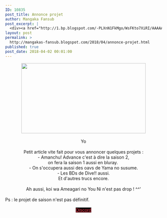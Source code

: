```yaml
---
ID: 10835
post_title: Annonce projet
author: Mangaka Fansub
post_excerpt: |
  <div><a href="http://1.bp.blogspot.com/-PLXnN1FkMgo/WsFKto7XiRI/AAAAAAAABJs/YFx-i8cuFcMRFfoy6zVqrlNdRNp00sYigCK4BGAYYCw/s1600/vlcsnap-error675.png"><img border="0" height="225" src="https://1.bp.blogspot.com/-PLXnN1FkMgo/WsFKto7XiRI/AAAAAAAABJs/YFx-i8cuFcMRFfoy6zVqrlNdRNp00sYigCK4BGAYYCw/s400/vlcsnap-error675.png" width="400"></a></div><div><br></div><div>Yo</div><div><br></div><div>Petit article vite fait pour vous annoncer quelques projets :</div><div>- Amanchu! Advance c'est &agrave; dire la saison 2,</div><div>on fera la saison 1 aussi en bluray.&nbsp;</div><div>- On s'occupera aussi des oavs de Yama no susume.</div><div>- Les BDs de Dive!! aussi.</div><div>Et d'autres trucs encore.</div><div><br></div><div>Ah aussi, koi wa Ameagari no You Ni n'est pas drop ! ^^'</div><div><br></div><div>Ps : le projet de saison n'est pas d&eacute;finitif.</div><div><br></div><div><a href="https://discord.gg/xzxCd89" target="_blank">Discord</a></div>
layout: post
permalink: >
  http://mangakas-fansub.blogspot.com/2018/04/annonce-projet.html
published: true
post_date: 2018-04-02 00:01:00
---
```

<div class="separator" style="clear: both; text-align: center;"><a href="http://1.bp.blogspot.com/-PLXnN1FkMgo/WsFKto7XiRI/AAAAAAAABJs/YFx-i8cuFcMRFfoy6zVqrlNdRNp00sYigCK4BGAYYCw/s1600/vlcsnap-error675.png" imageanchor="1" style="margin-left: 1em; margin-right: 1em;"><img border="0" height="225" src="https://1.bp.blogspot.com/-PLXnN1FkMgo/WsFKto7XiRI/AAAAAAAABJs/YFx-i8cuFcMRFfoy6zVqrlNdRNp00sYigCK4BGAYYCw/s400/vlcsnap-error675.png" width="400" /></a></div><div class="separator" style="clear: both; text-align: center;"><br /></div><div class="separator" style="clear: both; text-align: center;">Yo</div><div class="separator" style="clear: both; text-align: center;"><br /></div><div class="separator" style="clear: both; text-align: center;">Petit article vite fait pour vous annoncer quelques projets :</div><div class="separator" style="clear: both; text-align: center;">- Amanchu! Advance c'est à dire la saison 2,</div><div class="separator" style="clear: both; text-align: center;">on fera la saison 1 aussi en bluray.&nbsp;</div><div class="separator" style="clear: both; text-align: center;">- On s'occupera aussi des oavs de Yama no susume.</div><div class="separator" style="clear: both; text-align: center;">- Les BDs de Dive!! aussi.</div><div class="separator" style="clear: both; text-align: center;">Et d'autres trucs encore.</div><div class="separator" style="clear: both; text-align: center;"><br /></div><div class="separator" style="clear: both; text-align: center;">Ah aussi, koi wa Ameagari no You Ni n'est pas drop ! ^^'</div><div class="separator" style="clear: both; text-align: center;"><br /></div><div class="separator" style="clear: both; text-align: left;">Ps : le projet de saison n'est pas définitif.</div><div class="separator" style="clear: both; text-align: left;"><br /></div><div class="separator" style="clear: both; text-align: center;"><a href="https://discord.gg/xzxCd89" style="background-color: black; color: #ff4152; font-family: &quot;Trebuchet MS&quot;, Trebuchet, sans-serif; font-size: 14.85px;" >Discord</a></div>